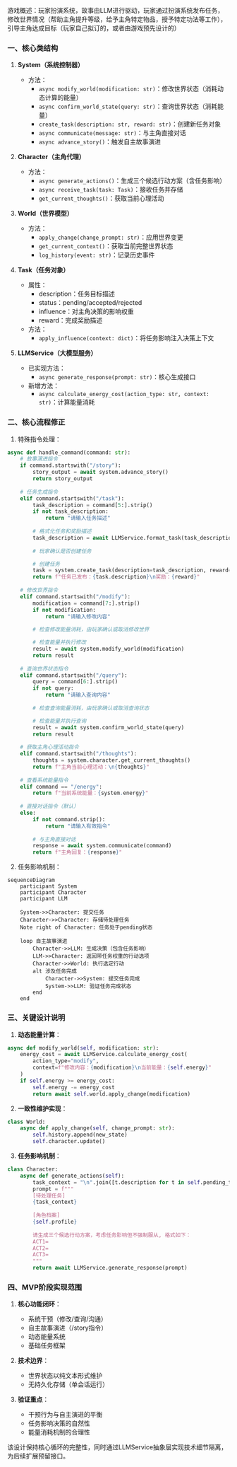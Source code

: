 游戏概述：玩家扮演系统，故事由LLM进行驱动，玩家通过扮演系统发布任务，修改世界情况（帮助主角提升等级，给予主角特定物品，授予特定功法等工作），引导主角达成目标（玩家自己拟订的，或者由游戏预先设计的）

### 一、核心类结构
1. **System（系统控制器）**
   - 方法：
     - `async modify_world(modification: str)`：修改世界状态（消耗动态计算的能量）
     - `async confirm_world_state(query: str)`：查询世界状态（消耗能量）
     - `create_task(description: str, reward: str)`：创建新任务对象
     - `async communicate(message: str)`：与主角直接对话
     - `async advance_story()`：触发自主故事演进

2. **Character（主角代理）**
   - 方法：
     - `async generate_actions()`：生成三个候选行动方案（含任务影响）
     - `async receive_task(task: Task)`：接收任务并存储
     - `get_current_thoughts()`：获取当前心理活动

3. **World（世界模型）**
   - 方法：
     - `apply_change(change_prompt: str)`：应用世界变更
     - `get_current_context()`：获取当前完整世界状态
     - `log_history(event: str)`：记录历史事件

4. **Task（任务对象）**
   - 属性：
     - description：任务目标描述
     - status：pending/accepted/rejected
     - influence：对主角决策的影响权重
     - reward：完成奖励描述
   - 方法：
     - `apply_influence(context: dict)`：将任务影响注入决策上下文

5. **LLMService（大模型服务）**
   - 已实现方法：
     - `async generate_response(prompt: str)`：核心生成接口
   - 新增方法：
     - `async calculate_energy_cost(action_type: str, context: str)`：计算能量消耗

### 二、核心流程修正
1. 特殊指令处理：
```python
async def handle_command(command: str):
    # 故事演进指令
    if command.startswith("/story"):
        story_output = await system.advance_story()
        return story_output
    
    # 任务生成指令
    elif command.startswith("/task"):
        task_description = command[5:].strip()
        if not task_description:
            return "请输入任务描述"
        
        # 格式化任务和奖励描述
        task_description = await LLMService.format_task(task_description)
        
        # 玩家确认是否创建任务

        # 创建任务
        task = system.create_task(description=task_description, reward=reward)
        return f"任务已发布：{task.description}\n奖励：{reward}"
    
    # 修改世界指令
    elif command.startswith("/modify"):
        modification = command[7:].strip()
        if not modification:
            return "请输入修改内容"
        
        # 检查修改能量消耗，由玩家确认或取消修改世界

        # 检查能量并执行修改
        result = await system.modify_world(modification)
        return result
    
    # 查询世界状态指令
    elif command.startswith("/query"):
        query = command[6:].strip()
        if not query:
            return "请输入查询内容"
        
        # 检查查询能量消耗，由玩家确认或取消查询状态

        # 检查能量并执行查询
        result = await system.confirm_world_state(query)
        return result
    
    # 获取主角心理活动指令
    elif command.startswith("/thoughts"):
        thoughts = system.character.get_current_thoughts()
        return f"主角当前心理活动：\n{thoughts}"
    
    # 查看系统能量指令
    elif command == "/energy":
        return f"当前系统能量：{system.energy}"
    
    # 直接对话指令（默认）
    else:
        if not command.strip():
            return "请输入有效指令"
        
        # 与主角直接对话
        response = await system.communicate(command)
        return f"主角回复：{response}"

```

2. 任务影响机制：
```mermaid
sequenceDiagram
    participant System
    participant Character
    participant LLM
    
    System->>Character: 提交任务
    Character->>Character: 存储待处理任务
    Note right of Character: 任务处于pending状态
    
    loop 自主故事演进
        Character->>LLM: 生成决策（包含任务影响）
        LLM->>Character: 返回带任务权重的行动选项
        Character->>World: 执行选定行动
        alt 涉及任务完成
            Character->>System: 提交任务完成
            System->>LLM: 验证任务完成状态
        end
    end
```

### 三、关键设计说明
1. **动态能量计算**：
```python
async def modify_world(self, modification: str):
    energy_cost = await LLMService.calculate_energy_cost(
        action_type="modify",
        context=f"修改内容：{modification}\n当前能量：{self.energy}"
    )
    if self.energy >= energy_cost:
        self.energy -= energy_cost
        return await self.world.apply_change(modification)
```

2. **一致性维护实现**：
```python
class World:
    async def apply_change(self, change_prompt: str):
        self.history.append(new_state)
        self.character.update()
```

3. **任务影响机制**：
```python
class Character:
    async def generate_actions(self):
        task_context = "\n".join([t.description for t in self.pending_tasks])
        prompt = f"""
        [待处理任务]
        {task_context}
        
        [角色档案]
        {self.profile}
        
        请生成三个候选行动方案，考虑任务影响但不强制服从, 格式如下：
        ACT1= 
        ACT2=
        ACT3=
        """
        return await LLMService.generate_response(prompt)
```

### 四、MVP阶段实现范围
1. **核心功能闭环**：
   - 系统干预（修改/查询/沟通）
   - 自主故事演进（/story指令）
   - 动态能量系统
   - 基础任务框架

2. **技术边界**：
   - 世界状态以纯文本形式维护
   - 无持久化存储（单会话运行）

3. **验证重点**：
   - 干预行为与自主演进的平衡
   - 任务影响决策的自然性
   - 能量消耗机制的合理性

该设计保持核心循环的完整性，同时通过LLMService抽象层实现技术细节隔离，为后续扩展预留接口。